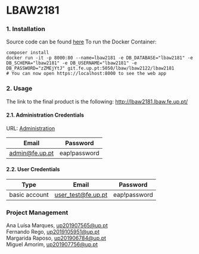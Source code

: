 # LBAW2181

### 1. Installation

Source code can be found [here](https://git.fe.up.pt/lbaw/lbaw2122/lbaw2181/-/tree/main)
To run the Docker Container:

```docker
composer install
docker run -it -p 8000:80 --name=lbaw2181 -e DB_DATABASE="lbaw2181" -e DB_SCHEMA="lbaw2181" -e DB_USERNAME="lbaw2181" -e DB_PASSWORD="zZMEjYtJ" git.fe.up.pt:5050/lbaw/lbaw2122/lbaw2181
# You can now open https://localhost:8000 to see the web app
```

### 2. Usage

The link to the final product is the following: http://lbaw2181.lbaw.fe.up.pt/  

#### 2.1. Administration Credentials

URL: [Administration](http://lbaw2181.lbaw.fe.up.pt/admin/manageUsers)

| Email | Password |
| -------- | -------- |
| admin@fe.up.pt    | eap!password |

#### 2.2. User Credentials

| Type          | Email   | Password  |
| ------------- | ---------- | --------- |
| basic account | user_test@fe.up.pt   | eap!password |

### Project Management

Ana Luísa Marques, up201907565@up.pt  
Fernando Rego, up2019105951@up.pt  
Margarida Raposo, up201906784@up.pt  
Miguel Amorim, up201907756@up.pt 
